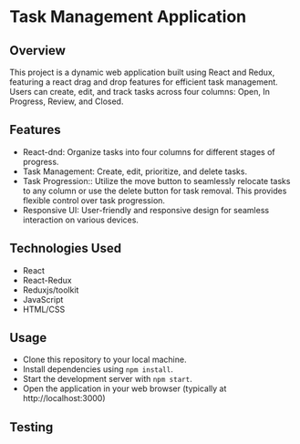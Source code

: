 # Task Management Application
## Overview
This project is a dynamic web application built using React and Redux, featuring a react drag and drop features for efficient task management. Users can create, edit, and track tasks across four columns: Open, In Progress, Review, and Closed.

## Features
- React-dnd: Organize tasks into four columns for different stages of progress.
- Task Management: Create, edit, prioritize, and delete tasks.
- Task Progression:: Utilize the move button to seamlessly relocate tasks to any column or use the delete button for task removal. This provides flexible control over task progression.
- Responsive UI: User-friendly and responsive design for seamless interaction on various devices.

## Technologies Used
- React
- React-Redux
- Reduxjs/toolkit
- JavaScript
- HTML/CSS

## Usage
- Clone this repository to your local machine.
- Install dependencies using ``npm install``.
- Start the development server with ``npm start``.
- Open the application in your web browser (typically at http://localhost:3000)

## Testing
